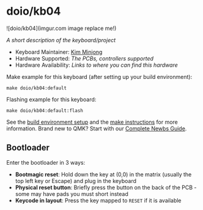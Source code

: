 # doio/kb04

![doio/kb04](imgur.com image replace me!)

*A short description of the keyboard/project*

* Keyboard Maintainer: [Kim Minjong](https://github.com/Caffeinism)
* Hardware Supported: *The PCBs, controllers supported*
* Hardware Availability: *Links to where you can find this hardware*

Make example for this keyboard (after setting up your build environment):

    make doio/kb04:default

Flashing example for this keyboard:

    make doio/kb04:default:flash

See the [build environment setup](https://docs.qmk.fm/#/getting_started_build_tools) and the [make instructions](https://docs.qmk.fm/#/getting_started_make_guide) for more information. Brand new to QMK? Start with our [Complete Newbs Guide](https://docs.qmk.fm/#/newbs).

## Bootloader

Enter the bootloader in 3 ways:

* **Bootmagic reset**: Hold down the key at (0,0) in the matrix (usually the top left key or Escape) and plug in the keyboard
* **Physical reset button**: Briefly press the button on the back of the PCB - some may have pads you must short instead
* **Keycode in layout**: Press the key mapped to `RESET` if it is available
